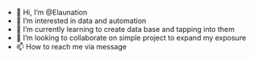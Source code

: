 - 👋 Hi, I’m @Elaunation
- 👀 I’m interested in data and automation
- 🌱 I’m currently learning to create data base and tapping into them
- 💞️ I’m looking to collaborate on simple project to expand my exposure
- 📫 How to reach me via message

<!---
Elaunation/Elaunation is a ✨ special ✨ repository because its `README.md` (this file) appears on your GitHub profile.
You can click the Preview link to take a look at your changes.
--->
